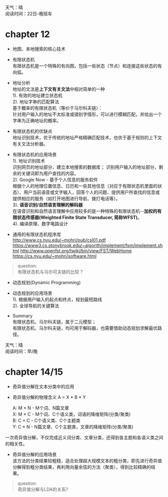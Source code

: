 
天气：晴  
阅读时间：22日-晚班车


# chapter 12
+ 地图、本地搜索的核心技术  

+ 有限状态机  
有限状态机是一个特殊的有向图，包括一些状态（节点）和连接这些状态的有向弧。

+ 地址分析  
地址的文法是**上下文有关文法**中相对简单的一种  
1). 有效的地址建立状态机  
2). 地址字串的匹配算法  
基于概率的有限状态机（等价于马尔科夫链）：  
针对用户输入的地址不太标准或错别字情形，可以进行模糊匹配，并给出一个字串为正确地址的概率。

+ 有限状态机的优缺点  
地址识别技术，优于传统的地址严格精确匹配技术，也优于基于规则的上下文有关文法分析器。

+ 有限状态机的应用场景  
1). 地址识别技术  
识别网页的地址部分，建立本地搜索的数据库；
识别用户输入的地址部分，剩余的关键词即为用户查找的内容。  
2). Google Now - 基于个人信息的服务软件  
根据个人的地理位置信息、日历和一些其他信息（对应于有限状态机里面的状态）、用户当前语音或文字输入，回答个人的问题、提供用户所查找的信息或提供相应的服务（如打开地图进行导航、拨打电话等）。  
3). **语音识别/自然语言理解的解码器**  
在语音识别和自然语言理解中应用较多的是一种特殊的有限状态机--**加权的有限状态传感器(Weighted Finite State Transducer, 简称WFST)**。  
4). 编译原理、数字电路设计  

+ 通用的有限状态机程序库  
http://www.cs.nyu.edu/~mohri/pub/csl01.pdf
https://www3.cs.stonybrook.edu/~algorith/implement/fsm/implement.shtml
http://www.openfst.org/twiki/bin/view/FST/WebHome
https://cs.nyu.edu/~mohri/software.html


> question:  
> 有限状态机与马尔可夫链的比较？


+ 动态规划(Dynamic Programming)

+ 动态规划的应用场景  
1). 根据用户输入的起点和终点，规划最短路线  
2). 全球导航的关键算法  


+ Summary  
有限状态机、马尔科夫链，属于二元模型；  
有限状态机、马尔科夫链，均可用于解码器，也需要借助动态规划求解最优路径。  




天气：晴  
阅读时间：早/晚


# chapter 14/15
+ 奇异值分解在文本分类中的应用

+ 奇异值分解的物理含义
  A = X * B * Y

  A: M × N - M个词、N篇文章  
  X: M × C - M个词、C个语义类，词语的降维矩阵(分类/聚类)  
  B: C × C - C个语义类、C个主题类  
  Y: C × N - N篇文章、C个主题类，文章的降维矩阵(分类/聚类)  

一次奇异值分解，不仅完成近义词分类、文章分类，还得到各主题和各语义类之间的相关性。  

+ 奇异值分解的应用场景  
该方法的分类结果较粗糙，适合处理超大规模文本的粗分类，即先进行奇异值分解得到粗分类结果，再利用向量余弦的方法（聚类），得到比较精确的结果。


> question:  
> 奇异值分解与LDA的关系?

